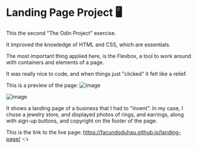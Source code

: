 # Landing Page Project 🖥️
This the second "The Odin Project" exercise.

It improved the knowledge of HTML and CSS, which are essentials.

The most important thing applied here, is the Flexbox, a tool to work around with containers and elements of a page.

It was really nice to code, and when things just "clicked" it felt like a relief.

This is a preview of the page:
![image](https://github.com/facundoduhau/landing-page/assets/128261681/cfdb21b5-8866-4c5c-99d7-0fe6138305d2)

![image](https://github.com/facundoduhau/landing-page/assets/128261681/a35ca0fb-89cd-4c78-8f9e-cc58d424eba3)

It shows a landing page of a business that I had to "invent". In my case, I chose a jewelry store, and displayed photos of rings, and earrings, along with sign-up buttons, and copyright on the footer of the page.

This is the link to the live page:
https://facundoduhau.github.io/landing-page/ 👈
